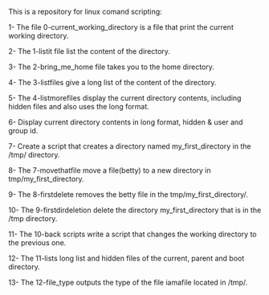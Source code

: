 This is a repository for linux comand scripting:

1- The file 0-current_working_directory is a file that print the current working directory.

2- The 1-listit file list the content of the directory.

3- The 2-bring_me_home file takes you to the home directory.

4- The 3-listfiles give a long list of the content of the directory.

5- The 4-listmorefiles display the current directory contents, including hidden files and also uses the long format.

6- Display current directory contents in long format, hidden & user and group id.


7- Create a script that creates a directory named my_first_directory in the /tmp/ directory.

8- The 7-movethatfile move a file(betty) to a new directory in tmp/my_first_directory.

9- The 8-firstdelete removes the betty file in the tmp/my_first_directory/.

10- The 9-firstdirdeletion delete the directory my_first_directory that is in the /tmp directory.

11- The 10-back scripts write a script that changes the working directory to the previous one.

12- The 11-lists long list and hidden files of the current, parent and boot directory.

13- The 12-file_type outputs the type of the file iamafile located in /tmp/.

